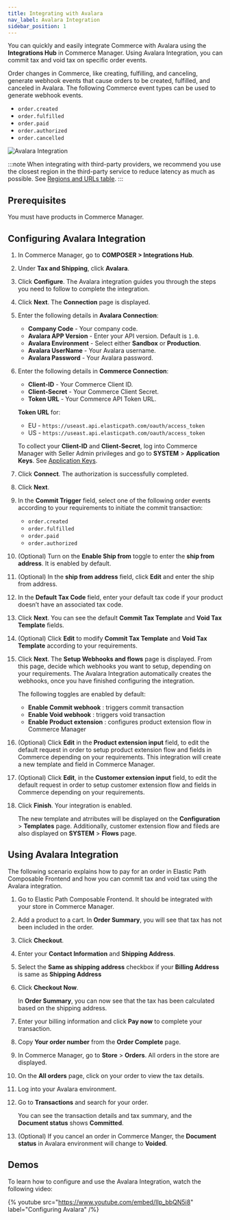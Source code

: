 ```yaml
---
title: Integrating with Avalara
nav_label: Avalara Integration
sidebar_position: 1
---
```


You can quickly and easily integrate Commerce with Avalara using the **Integrations Hub** in Commerce Manager. Using Avalara Integration, you can commit tax and void tax on specific order events. 

Order changes in Commerce, like creating, fulfilling, and canceling, generate webhook events that cause orders to be created, fulfilled, and canceled in Avalara. The following Commerce event types can be used to generate webhook events.

- `order.created`
- `order.fulfilled`
- `order.paid`
- `order.authorized`
- `order.cancelled`
 
![Avalara Integration](/assets/avalara-integration.png)

:::note
When integrating with third-party providers, we recommend you use the closest region in the third-party service to reduce latency as much as possible. See [Regions and URLs table](/docs/commerce-cloud/api-overview/elastic-path-domains#regions-and-ur-ls).
:::

## Prerequisites

You must have products in Commerce Manager.

## Configuring Avalara Integration

1. In Commerce Manager, go to **COMPOSER > Integrations Hub**.
1. Under **Tax and Shipping**, click **Avalara**. 
1. Click **Configure**. The Avalara integration guides you through the steps you need to follow to complete the integration.
1. Click **Next**. The **Connection** page is displayed.
1. Enter the following details in **Avalara Connection**:
    - **Company Code** - Your company code. 
    - **Avalara APP Version** -  Enter your API version. Default is `1.0`.
    - **Avalara Environment** - Select either **Sandbox** or **Production**.
    - **Avalara UserName** - Your Avalara username.
    - **Avalara Password** - Your Avalara password.
1. Enter the following details in **Commerce Connection**:
    - **Client-ID**  - Your Commerce Client ID.
    - **Client-Secret** - Your Commerce Client Secret.
    - **Token URL** - Your Commerce API Token URL.
    
    **Token URL** for:
    - EU - `https://useast.api.elasticpath.com/oauth/access_token`
    - US - `https://useast.api.elasticpath.com/oauth/access_token`
    
    To collect your **Client-ID** and **Client-Secret**, log into Commerce Manager with Seller Admin privileges and go to **SYSTEM** > **Application Keys**. See [Application Keys](/docs/commerce-cloud/authentication/application-keys/application-keys-cm).

1. Click **Connect**. The authorization is successfully completed.
1. Click **Next**.
1. In the **Commit Trigger** field, select one of the following order events according to your requirements to initiate the commit transaction:
    - `order.created`
    - `order.fulfilled`
    - `order.paid`
    - `order.authorized`
1. (Optional) Turn on the **Enable Ship from** toggle to enter the **ship from address**. It is enabled by default.
1. (Optional) In the **ship from address** field, click **Edit** and enter the ship from address.
1. In the **Default Tax Code** field, enter your default tax code if your product doesn’t have an associated tax code.
1. Click **Next**. You can see the default **Commit Tax Template** and **Void Tax Template** fields. 
1. (Optional) Click **Edit** to modify **Commit Tax Template** and **Void Tax Template** according to your requirements.
1. Click **Next**. The **Setup Webhooks and flows** page is displayed. From this page, decide which webhooks you want to setup, depending on your requirements. The Avalara Integration automatically creates the webhooks, once you have finished configuring the integration.

    The following toggles are enabled by default:
    - **Enable Commit webhook** : triggers commit transaction
    - **Enable Void webhook** : triggers void transaction
    - **Enable Product extension** : configures product extension flow in Commerce Manager
1. (Optional) Click **Edit** in the **Product extension input** field, to edit the default request in order to setup product extension flow and fields in Commerce depending on your requirements. This integration will create a new template and field in Commerce Manager.
1. (Optional) Click **Edit**, in the **Customer extension input** field, to edit the default request in order to setup customer extension flow and fields in Commerce depending on your requirements.
1. Click **Finish**. Your integration is enabled.

    The new template and atrributes will be displayed on the **Configuration** > **Templates** page. Additionally, customer extension flow and fileds are also displayed on **SYSTEM** > **Flows** page.

## Using Avalara Integration

The following scenario explains how to pay for an order in Elastic Path Composable Frontend and how you can commit tax and void tax using the Avalara integration.

1. Go to Elastic Path Composable Frontend. It should be integrated with your store in Commerce Manager.
1. Add a product to a cart. In **Order Summary**, you will see that tax has not been included in the order.
1. Click **Checkout**.
1. Enter your **Contact Information** and **Shipping Address**. 
1. Select the **Same as shipping address** checkbox if your **Billing Address** is same as **Shipping Address**
1. Click **Checkout Now**. 
    
    In **Order Summary**, you can now see that the tax has been calculated based on the shipping address.
1. Enter your billing information and click **Pay now** to complete your transaction.
1. Copy **Your order number** from the **Order Complete** page.
1. In Commerce Manager, go to **Store** > **Orders**.
    All orders in the store are displayed.
1. On the **All orders** page, click on your order to view the tax details.
1. Log into your Avalara environment.
1. Go to **Transactions** and search for your order. 
    
    You can see the transaction details and tax summary, and the **Document status** shows **Committed**.
1. (Optional) If you cancel an order in Commerce Manger, the **Document status** in Avalara environment will change to **Voided**.

## Demos

To learn how to configure and use the Avalara Integration, watch the following video:

{% youtube src="https://www.youtube.com/embed/IIp_bbQN5i8" label="Configuring Avalara" /%}
